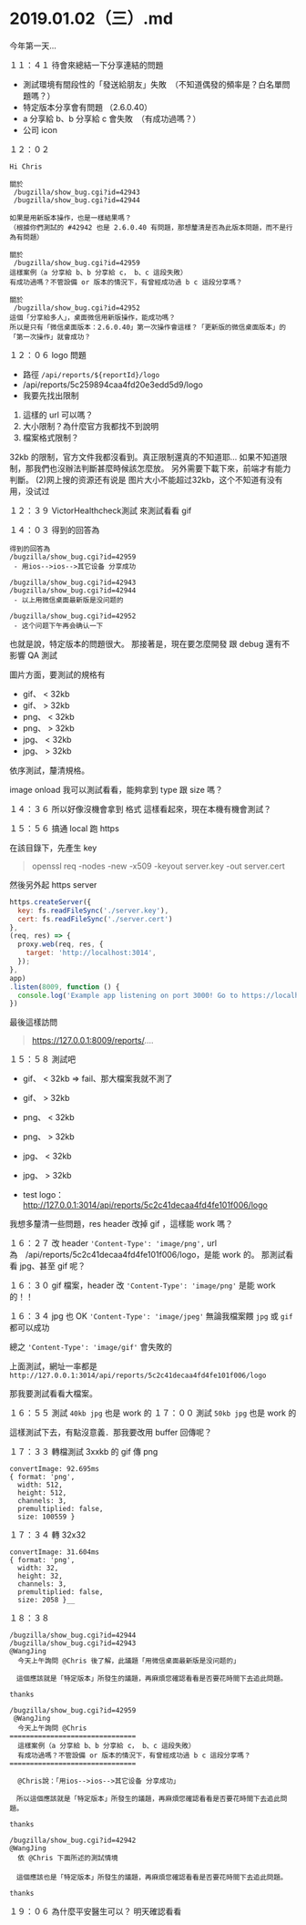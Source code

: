 # 2019.01.02（三）.md
今年第一天...

１１：４１ 待會來總結一下分享連結的問題
 - 測試環境有間段性的「發送給朋友」失敗　（不知道偶發的頻率是？白名單問題嗎？）
 - 特定版本分享會有問題 （2.6.0.40）
 - a 分享給 b、b 分享給 c 會失敗　（有成功過嗎？）
 - 公司 icon

１２：０２
```
Hi Chris

關於 
 /bugzilla/show_bug.cgi?id=42943
 /bugzilla/show_bug.cgi?id=42944

如果是用新版本操作，也是一樣結果嗎？
（根據你們測試的 #42942 也是 2.6.0.40 有問題，那想釐清是否為此版本問題，而不是行為有問題）

關於
 /bugzilla/show_bug.cgi?id=42959
這樣案例（a 分享給 b、b 分享給 c， b、c 這段失敗）
有成功過嗎？不管設備 or 版本的情況下，有曾經成功過 b c 這段分享嗎？

關於
 /bugzilla/show_bug.cgi?id=42952
這個「分享給多人」，桌面微信用新版操作，能成功嗎？
所以是只有「微信桌面版本：2.6.0.40」第一次操作會這樣？「更新版的微信桌面版本」的「第一次操作」就會成功？
```


１２：０６ logo 問題
 - 路徑 `/api/reports/${reportId}/logo`
 - /api/reports/5c259894caa4fd20e3edd5d9/logo
 - 我要先找出限制

 1. 這樣的 url 可以嗎？
 2. 大小限制？為什麼官方我都找不到說明
 3. 檔案格式限制？ 

32kb 的限制，官方文件我都沒看到。真正限制還真的不知道耶...
如果不知道限制，那我們也沒辦法判斷甚麼時候該怎麼放。
另外需要下載下來，前端才有能力判斷。
(2)网上搜的资源还有说是 图片大小不能超过32kb，这个不知道有没有用，没试过

１２：３９ VictorHealthcheck測試 來測試看看 gif

１４：０３ 得到的回答為
```
得到的回答為
/bugzilla/show_bug.cgi?id=42959
 - 用ios-->ios-->其它设备 分享成功

/bugzilla/show_bug.cgi?id=42943
/bugzilla/show_bug.cgi?id=42944
 - 以上用微信桌面最新版是没问题的

/bugzilla/show_bug.cgi?id=42952
 - 这个问题下午再会确认一下
```

也就是說，特定版本的問題很大。
那接著是，現在要怎麼開發 跟 debug 還有不影響 QA 測試

圖片方面，要測試的規格有

 - gif、 < 32kb
 - gif、 > 32kb
 - png、 < 32kb
 - png、 > 32kb
 - jpg、 < 32kb
 - jpg、 > 32kb

依序測試，釐清規格。

image onload 我可以測試看看，能夠拿到 type 跟 size 嗎？

１４：３６ 所以好像沒機會拿到 格式
這樣看起來，現在本機有機會測試？

１５：５６ 搞通 local 跑 https

在該目錄下，先產生 key
> openssl req -nodes -new -x509 -keyout server.key -out server.cert

然後另外起 https server
```js
https.createServer({
  key: fs.readFileSync('./server.key'),
  cert: fs.readFileSync('./server.cert')
},
(req, res) => {
  proxy.web(req, res, {
    target: 'http://localhost:3014',
  });
},
app)
.listen(8009, function () {
  console.log('Example app listening on port 3000! Go to https://localhost:3000/')
})
```

最後這樣訪問
 > https://127.0.0.1:8009/reports/....


１５：５８ 測試吧
 - gif、 < 32kb  => fail、那大檔案我就不測了
 - gif、 > 32kb
 - png、 < 32kb
 - png、 > 32kb
 - jpg、 < 32kb
 - jpg、 > 32kb

 - test logo： http://127.0.0.1:3014/api/reports/5c2c41decaa4fd4fe101f006/logo

我想多釐清一些問題，res header 改掉 gif ，這樣能 work 嗎？

１６：２７ 改 header `'Content-Type': 'image/png',`
url 為　/api/reports/5c2c41decaa4fd4fe101f006/logo，是能 work 的。
那測試看看 jpg、甚至 gif 呢？

１６：３０ gif 檔案，header 改  `'Content-Type': 'image/png'`
是能 work 的！！

１６：３４ jpg 也 OK `'Content-Type': 'image/jpeg'` 
無論我檔案餵 `jpg` 或 `gif` 都可以成功

總之 `'Content-Type': 'image/gif'` 會失敗的

上面測試，網址一率都是 `http://127.0.0.1:3014/api/reports/5c2c41decaa4fd4fe101f006/logo`

那我要測試看看大檔案。

１６：５５ 測試 `40kb jpg` 也是 work 的
１７：００ 測試 `50kb jpg` 也是 work 的

這樣測試下去，有點沒意義．那我要改用 buffer 回傳呢？

１７：３３ 轉檔測試 3xxkb 的 gif 傳 png
```
convertImage: 92.695ms
{ format: 'png',
  width: 512,
  height: 512,
  channels: 3,
  premultiplied: false,
  size: 100559 }
```

１７：３４ 轉 32x32
```
convertImage: 31.604ms
{ format: 'png',
  width: 32,
  height: 32,
  channels: 3,
  premultiplied: false,
  size: 2058 }__
```

１８：３８
```
/bugzilla/show_bug.cgi?id=42944
/bugzilla/show_bug.cgi?id=42943
@WangJing
  今天上午詢問 @Chris 後了解，此議題「用微信桌面最新版是没问题的」

　這個應該就是「特定版本」所發生的議題，再麻煩您確認看看是否要花時間下去追此問題。

thanks

/bugzilla/show_bug.cgi?id=42959
 @WangJing
  今天上午詢問 @Chris
===============================
  這樣案例（a 分享給 b、b 分享給 c， b、c 這段失敗）
  有成功過嗎？不管設備 or 版本的情況下，有曾經成功過 b c 這段分享嗎？
===============================

  @Chris說：「用ios-->ios-->其它设备 分享成功」

　所以這個應該就是「特定版本」所發生的議題，再麻煩您確認看看是否要花時間下去追此問題。

thanks

/bugzilla/show_bug.cgi?id=42942
@WangJing
  依 @Chris 下面所述的測試情境
　
　這個應該也是「特定版本」所發生的議題，再麻煩您確認看看是否要花時間下去追此問題。

thanks
```

１９：０６ 為什麼平安醫生可以？
明天確認看看
